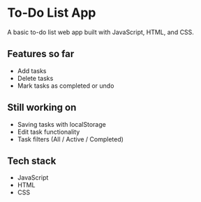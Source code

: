# To-Do List App

A basic to-do list web app built with JavaScript, HTML, and CSS.

## Features so far
- Add tasks
- Delete tasks
- Mark tasks as completed or undo

## Still working on
- Saving tasks with localStorage
- Edit task functionality
- Task filters (All / Active / Completed)


## Tech stack
- JavaScript
- HTML
- CSS

